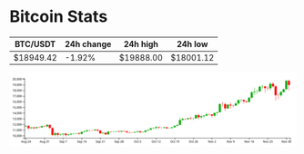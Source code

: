 # Bitcoin Stats

BTC/USDT|24h change|24h high|24h low|
|---|---|---|---|
|$18949.42|-1.92%|$19888.00|$18001.12|

<img src="./chart.svg">
